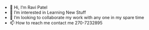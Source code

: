 - 👋 Hi, I’m Ravi Patel 
- 👀 I’m interested in Learning New Stuff  
- 💞️ I’m looking to collaborate my work with any one in my spare time 
- 📫 How to reach me contact me 270-7232895

<!---
Ravi/Ravi is a ✨ special ✨ repository because its `README.md` (this file) appears on your GitHub profile.
You can click the Preview link to take a look at your changes.
--->
